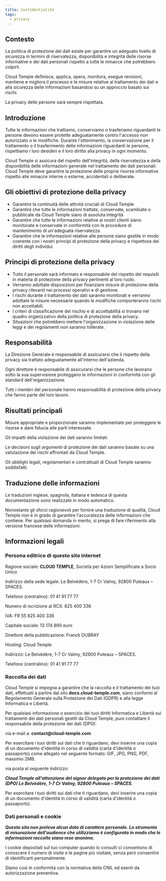 ```yaml
---
title: Confidentialité
tags:
  - privacy
---
```



## Contesto

La politica di protezione dei dati esiste per garantire un adeguato livello di sicurezza in termini di riservatezza, disponibilità e integrità delle risorse informative e dei dati personali rispetto a tutte le minacce che potrebbero colpirli.

Cloud Temple definisce, applica, opera, monitora, esegue revisioni, mantiene e migliora il processo e le misure relative al trattamento dei dati e alla sicurezza delle informazioni basandosi su un approccio basato sui rischi.

La privacy delle persone sarà sempre rispettata.


## Introduzione

Tutte le informazioni che trattiamo, conserviamo o trasferiamo riguardanti le persone devono essere protette adeguatamente contro l'accesso non autorizzato o le modifiche. Durante l'ottenimento, la conservazione per il trattamento o il trasferimento delle informazioni riguardanti le persone, rispettiamo i loro desideri e il loro diritto alla privacy in ogni momento.

Cloud Temple si assicura del rispetto dell'integrità, della riservatezza e della disponibilità delle informazioni generate nel trattamento dei dati personali: Cloud Temple deve garantire la protezione delle proprie risorse informative rispetto alle minacce interne o esterne, accidentali o deliberate.

## Gli obiettivi di protezione della privacy
- Garantire la continuità delle attività cruciali di Cloud Temple
- Garantire che tutte le informazioni trattate, conservate, scambiate o pubblicate da Cloud Temple siano di assoluta integrità
- Garantire che tutte le informazioni relative ai nostri clienti siano monitorate e conservate in conformità con le procedure di mantenimento di un'adeguata riservatezza
- Garantire che le informazioni relative alle persone siano gestite in modo coerente con i nostri principi di protezione della privacy e rispettose dei diritti degli individui.

## Principi di protezione della privacy
- Tutto il personale sarà informato e responsabile del rispetto dei requisiti in materia di protezione della privacy pertinenti al loro ruolo.
- Verranno adottate disposizioni per finanziare misure di protezione della privacy rilevanti nei processi operativi e di gestione.
- I rischi durante il trattamento dei dati saranno monitorati e verranno adottate le misure necessarie quando le modifiche comporteranno rischi non accettabili.
- I criteri di classificazione del rischio e di accettabilità si trovano nel quadro organizzativo della politica di protezione della privacy.
- Situazioni che potrebbero mettere l'organizzazione in violazione delle leggi e dei regolamenti non saranno tollerate.

## Responsabilità

La Direzione Generale è responsabile di assicurarsi che il rispetto della privacy sia trattato adeguatamente all'interno dell'azienda.

Ogni direttore è responsabile di assicurarsi che le persone che lavorano sotto la sua supervisione proteggano le informazioni in conformità con gli standard dell'organizzazione.

Tutti i membri del personale hanno responsabilità di protezione della privacy che fanno parte del loro lavoro.

## Risultati principali

Misure appropriate e proporzionate saranno implementate per proteggere le risorse e dare fiducia alle parti interessate.

Gli impatti della violazione dei dati saranno limitati.

Le decisioni sugli argomenti di protezione dei dati saranno basate su una valutazione dei rischi affrontati da Cloud Temple.

Gli obblighi legali, regolamentari e contrattuali di Cloud Temple saranno soddisfatti.

## Traduzione delle informazioni

Le traduzioni inglese, spagnola, italiana e tedesca di questa documentazione sono realizzate in modo automatico.

Nonostante gli sforzi ragionevoli per fornire una traduzione di qualità, Cloud Temple non è in grado di garantire l'accuratezza delle informazioni che contiene.
Per qualsiasi domanda in merito, si prega di fare riferimento alla versione francese delle informazioni.

## Informazioni legali

### Persona editrice di questo sito internet
Ragione sociale: __CLOUD TEMPLE__, Società per Azioni Semplificate a Socio Unico

Indirizzo della sede legale: Le Belvédère, 1-7 Cr Valmy, 92800 Puteaux – SPACES.

Telefono (centralino): 01 41 91 77 77

Numero di iscrizione al RCS: 825 400 336

IVA: FR 55 825 400 336

Capitale sociale: 13 174 890 euro

Direttore della pubblicazione: Franck DUBRAY

Hosting: Cloud Temple

Indirizzo: Le Belvédère, 1-7 Cr Valmy, 92800 Puteaux – SPACES.

Telefono (centralino): 01 41 91 77 77

### Raccolta dei dati
Cloud Temple si impegna a garantire che la raccolta e il trattamento dei tuoi dati, effettuati a partire dal sito __docs.cloud-temple.com__,
siano conformi al Regolamento Generale sulla Protezione dei Dati (GDPR) e alla legge Informatica e Libertà.

Per qualsiasi informazione o esercizio dei tuoi diritti Informatica e Libertà sui trattamenti dei dati personali
gestiti da Cloud Temple, puoi contattare il responsabile della protezione dei dati (DPO):

via e-mail a: __contact@cloud-temple.com__

Per esercitare i tuoi diritti sui dati che ti riguardano, devi inserire una copia di un documento d'identità in corso di validità (carta d'identità o passaporto) come allegato nel seguente formato: GIF, JPG, PNG, PDF, massimo 2MB.

via posta al seguente indirizzo:

*__Cloud Temple all'attenzione del signor delegato per la protezione dei dati (DPO) Le Belvédère, 1-7 Cr Valmy, 92800 Puteaux – SPACES.__*

Per esercitare i tuoi diritti sui dati che ti riguardano, devi inserire una copia di un documento d'identità in corso di validità (carta d'identità o passaporto).

### Dati personali e cookie
___Questo sito non preleva alcun dato di carattere personale. Lo strumento di misurazione dell'audience che utilizziamo è configurato
in modo che le informazioni raccolte siano rese anonime.___

I cookie depositati sul tuo computer quando lo consulti ci consentono di conoscere il numero di visite e le pagine più visitate,
senza però consentire di identificarti personalmente.

Siamo così in conformità con la normativa della CNIL ed esenti da autorizzazione preventiva.